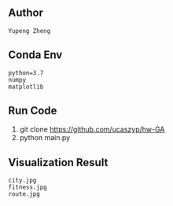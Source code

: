 ## Author
    Yupeng Zheng
## Conda Env
    python=3.7
    numpy
    matplotlib
## Run Code
1. git clone https://github.com/ucaszyp/hw-GA
2. python main.py

## Visualization Result
    city.jpg
    fitness.jpg
    route.jpg